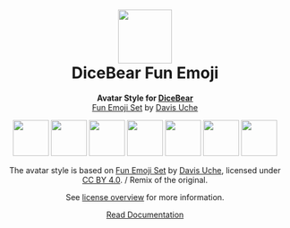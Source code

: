 <h1 align="center"><img src="https://www.dicebear.com/logo-readme.svg" width="96" /> <br />DiceBear Fun Emoji</h1>
<p align="center">
  <strong>Avatar Style for <a href="https://www.dicebear.com/">DiceBear</a></strong><br />
  <a href="https://www.figma.com/community/file/968125295144990435">Fun Emoji Set</a> by <a href="https://www.instagram.com/davedirect3/">Davis Uche</a>
</p>

<p align="center">
  <img src="https://api.dicebear.com/5.x/fun-emoji/svg?seed=Mimi" width="64" />
  <img src="https://api.dicebear.com/5.x/fun-emoji/svg?seed=Sasha" width="64" />
  <img src="https://api.dicebear.com/5.x/fun-emoji/svg?seed=Lilly" width="64" />
  <img src="https://api.dicebear.com/5.x/fun-emoji/svg?seed=Tigger" width="64" />
  <img src="https://api.dicebear.com/5.x/fun-emoji/svg?seed=Bella" width="64" />
  <img src="https://api.dicebear.com/5.x/fun-emoji/svg?seed=Zoe" width="64" />
  <img src="https://api.dicebear.com/5.x/fun-emoji/svg?seed=Kitty" width="64" />
</p>

<p align="center">
  The avatar style is based on <a href="https://www.figma.com/community/file/968125295144990435">Fun Emoji Set</a> by
  <a href="https://www.instagram.com/davedirect3/">Davis Uche</a>, licensed under
  <a href="https://creativecommons.org/licenses/by/4.0/">CC BY 4.0</a>. / Remix of the original.
</p>
<p align="center">
  See <a href="https://www.dicebear.com/licenses">license overview</a> for more information.
</p>

<p align="center">
  <a href="https://www.dicebear.com/styles/fun-emoji">
    Read Documentation
  </a>
</p>
